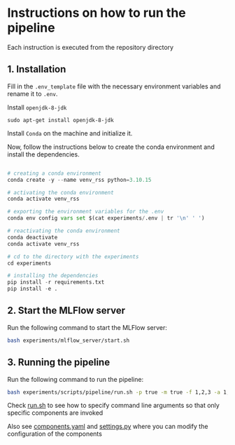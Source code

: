 # Instructions on how to run the pipeline

Each instruction is executed from the repository directory

## 1. Installation

Fill in the `.env_template` file with the necessary environment variables and rename it to `.env`.


Install `openjdk-8-jdk`

```
sudo apt-get install openjdk-8-jdk
```

Install `Conda` on the machine and initialize it.

Now, follow the instructions below to create the conda environment and install the dependencies.

```python

# creating a conda environment
conda create -y --name venv_rss python=3.10.15

# activating the conda environment
conda activate venv_rss

# exporting the environment variables for the .env
conda env config vars set $(cat experiments/.env | tr '\n' ' ')

# reactivating the conda environment
conda deactivate
conda activate venv_rss

# cd to the directory with the experiments
cd experiments

# installing the dependencies
pip install -r requirements.txt
pip install -e .
```

## 2. Start the MLFlow server

Run the following command to start the MLFlow server:

```bash
bash experiments/mlflow_server/start.sh
```

## 3. Running the pipeline

Run the following command to run the pipeline:

```bash
bash experiments/scripts/pipeline/run.sh -p true -m true -f 1,2,3 -a 1,2,3,4,5,6 -b 1,2,3,4,5,6 -i 1,2,3,4,5,6 -t 1,2,3,4,5,6 -e 1,2,3,4,5
```

Check [run.sh](/experiments/scripts/pipeline/run.sh) to see how to specify command line arguments so that only specific components are invoked

Also see [components.yaml](/experiments/config/components.yaml) and [settings.py](/experiments/scripts/settings.py) where you can modify the configuration of the components